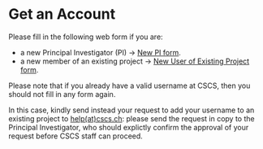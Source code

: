 # Get an Account

Please fill in the following web form if you are:

* a new Principal Investigator (PI) -> [New PI form](http://www.cscs.ch/index.php?id=876).
* a new member of an existing project -> [New User of Existing Project form](http://www.cscs.ch/index.php?id=877). 

Please note that if you already have a valid username at CSCS, then you should not fill in any form again. 

In this case, kindly send instead your request to add your username to an existing project to [help(at)cscs.ch](mailto:help@cscs.ch): please send the request in copy to the Principal Investigator, who should explictly confirm the approval of your request before CSCS staff can proceed.
